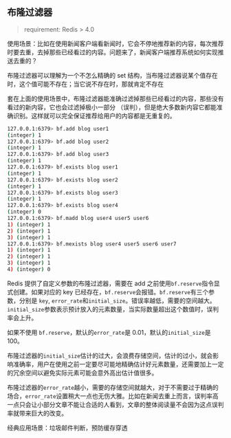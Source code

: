 ## 布隆过滤器

> requirement: Redis > 4.0

使用场景：比如在使用新闻客户端看新闻时，它会不停地推荐新的内容，每次推荐时要去重，去掉那些已经看过的内容。问题来了，新闻客户端推荐系统如何实现推送去重的？

布隆过滤器可以理解为一个不怎么精确的 set 结构，当布隆过滤器说某个值存在时，这个值可能不存在；当它说不存在时，那就肯定不存在

套在上面的使用场景中，布隆过滤器能准确过滤掉那些已经看过的内容，那些没有看过的新内容，它也会过滤掉极小一部分 （误判），但是绝大多数新内容它都能准确识别。这样就可以完全保证推荐给用户的内容都是无重复的。

```sh
127.0.0.1:6379> bf.add blog user1
(integer) 1
127.0.0.1:6379> bf.add blog user2
(integer) 1
127.0.0.1:6379> bf.add blog user3
(integer) 1
127.0.0.1:6379> bf.exists blog user1
(integer) 1
127.0.0.1:6379> bf.exists blog user2
(integer) 1
127.0.0.1:6379> bf.exists blog user3
(integer) 1
127.0.0.1:6379> bf.exists blog user4
(integer) 0
127.0.0.1:6379> bf.madd blog user4 user5 user6
1) (integer) 1
2) (integer) 1
3) (integer) 1
127.0.0.1:6379> bf.mexists blog user4 user5 user6 user7
1) (integer) 1
2) (integer) 1
3) (integer) 1
4) (integer) 0
```

Redis 提供了自定义参数的布隆过滤器，需要在 add 之前使用`bf.reserve`指令显式创建。如果对应的 key 已经存在，`bf.reserve`会报错。`bf.reserve`有三个参数，分别是 `key`, `error_rate`和`initial_size`。错误率越低，需要的空间越大。`initial_size`参数表示预计放入的元素数量，当实际数量超出这个数值时，误判率会上升。

如果不使用 `bf.reserve`，默认的`error_rate`是 0.01，默认的`initial_size`是 100。

布隆过滤器的`initial_size`估计的过大，会浪费存储空间，估计的过小，就会影响准确率，用户在使用之前一定要尽可能地精确估计好元素数量，还需要加上一定的冗余空间以避免实际元素可能会意外高出估计值很多。

布隆过滤器的`error_rate`越小，需要的存储空间就越大，对于不需要过于精确的场合，`error_rate`设置稍大一点也无伤大雅。比如在新闻去重上而言，误判率高一点只会让小部分文章不能让合适的人看到，文章的整体阅读量不会因为这点误判率就带来巨大的改变。

经典应用场景：垃圾邮件判断，预防缓存穿透